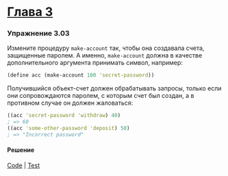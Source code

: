 # [Глава 3](../index.md#Глава-3)

### Упражнение 3.03
Измените процедуру `make-account` так, чтобы она создавала счета, защищенные паролем. А именно, `make-account` должна в качестве дополнительного аргумента принимать символ, например:

```clojure
(define acc (make-account 100 'secret-password))
```

Получившийся объект-счет должен обрабатывать запросы, только если они сопровождаются паролем, с которым счет был создан, а в противном случае он должен жаловаться:

```clojure
((acc 'secret-password 'withdraw) 40)
; => 60
((acc 'some-other-password 'deposit) 50)
; => "Incorrect password"
```

#### Решение
[Code](../../src/sicp/chapter03/3_03.clj) | [Test](../../test/sicp/chapter03/3_03_test.clj)
